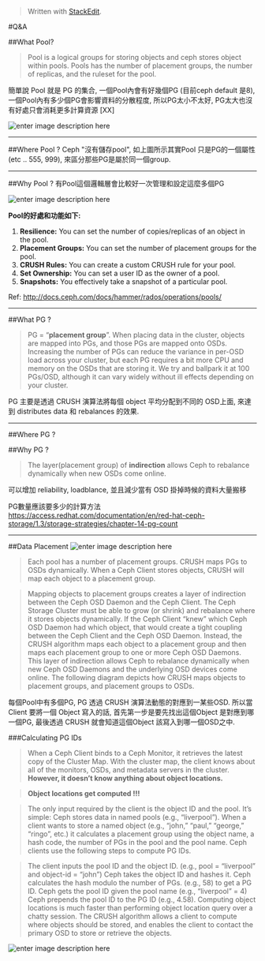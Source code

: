 


> Written with [StackEdit](https://stackedit.io/).

#Q&A

##What Pool?
>Pool is a logical groups for storing objects and ceph stores object within pools. Pools has the number of placement groups, the number of replicas, and the ruleset for the pool. 

簡單說 Pool 就是 PG 的集合, 一個Pool內會有好幾個PG (目前ceph default 是8), 一個Pool內有多少個PG會影響資料的分散程度, 所以PG太小不太好, PG太大也沒有好處只會消耗更多計算資源 [XX]

![enter image description here](https://lh3.googleusercontent.com/-4CmlpyLj6tk/VpuvbJwFkdI/AAAAAAAACb0/PWvkp0JAR_U/s0/Image.png "pool_pg1.png")

-------

##Where Pool ?
Ceph "沒有儲存pool", 如上圖所示其實Pool 只是PG的一個屬性(etc .. 555, 999), 來區分那些PG是屬於同一個group.

-------

##Why Pool ?
有Pool這個邏輯層會比較好一次管理和設定這麼多個PG

![enter image description here](https://lh3.googleusercontent.com/-CbLI6La84eE/Vpuvqol5B2I/AAAAAAAACcA/6Vh_e9y7ycc/s0/Image.png "pool_pg2.png")

**Pool的好處和功能如下:**
1. **Resilience:** You can set the number of copies/replicas of an object in the pool.
2. **Placement Groups:** You can set the number of placement groups for the pool.
3. **CRUSH Rules:** You can create a custom CRUSH rule for your pool.
4. **Set Ownership:** You can set a user ID as the owner of a pool.
5. **Snapshots:** You effectively take a snapshot of a particular pool.

 Ref: http://docs.ceph.com/docs/hammer/rados/operations/pools/

-------

##What PG ?
>PG = “**placement group**”. When placing data in the cluster, objects are mapped into PGs, and those PGs are mapped onto OSDs. Increasing the number of PGs can reduce the variance in per-OSD load across your cluster, but each PG requires a bit more CPU and memory on the OSDs that are storing it. We try and ballpark it at 100 PGs/OSD, although it can vary widely without ill effects depending on your cluster. 

PG 主要是透過 CRUSH 演算法將每個 object 平均分配到不同的 OSD上面, 來達到 distributes data 和 rebalances 的效果.

-------

##Where PG ?

##Why PG ?
>The layer(placement group) of **indirection** allows Ceph to rebalance dynamically when new OSDs come online.

可以增加 reliability, loadblance, 並且減少當有 OSD 掛掉時候的資料大量搬移


PG數量應該要多少的計算方法
https://access.redhat.com/documentation/en/red-hat-ceph-storage/1.3/storage-strategies/chapter-14-pg-count

-------
##Data Placement
![enter image description here](http://docs.ceph.com/docs/master/_images/ditaa-c7fd5a4042a21364a7bef1c09e6b019deb4e4feb.png)

>Each pool has a number of placement groups. CRUSH maps PGs to OSDs dynamically. When a Ceph Client stores objects, CRUSH will map each object to a placement group.

>Mapping objects to placement groups creates a layer of indirection between the Ceph OSD Daemon and the Ceph Client. The Ceph Storage Cluster must be able to grow (or shrink) and rebalance where it stores objects dynamically. If the Ceph Client “knew” which Ceph OSD Daemon had which object, that would create a tight coupling between the Ceph Client and the Ceph OSD Daemon. Instead, the CRUSH algorithm maps each object to a placement group and then maps each placement group to one or more Ceph OSD Daemons. This layer of indirection allows Ceph to rebalance dynamically when new Ceph OSD Daemons and the underlying OSD devices come online. The following diagram depicts how CRUSH maps objects to placement groups, and placement groups to OSDs.

每個Pool中有多個PG, PG 透過 CRUSH 演算法動態的對應到一某些OSD.
所以當Client 要將一個 Object 寫入的話, 首先第一步是要先找出這個Object 是對應到哪一個PG, 最後透過   CRUSH 就會知道這個Object 該寫入到哪一個OSD之中.

###Calculating PG IDs

>When a Ceph Client binds to a Ceph Monitor, it retrieves the latest copy of the Cluster Map. With the cluster map, the client knows about all of the monitors, OSDs, and metadata servers in the cluster. **However, it doesn’t know anything about object locations.**


> **Object locations get computed !!!**


>The only input required by the client is the object ID and the pool. It’s simple: Ceph stores data in named pools (e.g., “liverpool”). When a client wants to store a named object (e.g., “john,” “paul,” “george,” “ringo”, etc.) it calculates a placement group using the object name, a hash code, the number of PGs in the pool and the pool name. Ceph clients use the following steps to compute PG IDs.

>The client inputs the pool ID and the object ID. (e.g., pool = “liverpool” and object-id = “john”)
Ceph takes the object ID and hashes it.
Ceph calculates the hash modulo the number of PGs. (e.g., 58) to get a PG ID.
Ceph gets the pool ID given the pool name (e.g., “liverpool” = 4)
Ceph prepends the pool ID to the PG ID (e.g., 4.58).
Computing object locations is much faster than performing object location query over a chatty session. The CRUSH algorithm allows a client to compute where objects should be stored, and enables the client to contact the primary OSD to store or retrieve the objects.


![enter image description here](https://lh3.googleusercontent.com/-3h4ZkwMXe6I/Vpu6r8_6bVI/AAAAAAAACco/c0MFBSfJmLQ/s0/%25E6%2593%25B7%25E5%258F%2596.JPG "data_placement.JPG")
